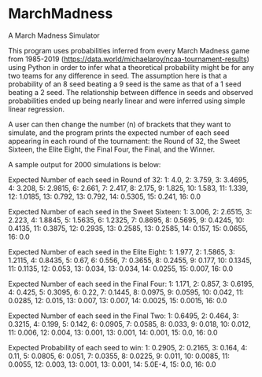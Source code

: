 # MarchMadness
A March Madness Simulator

This program uses probabilities inferred from every March Madness game from 1985-2019 (https://data.world/michaelaroy/ncaa-tournament-results) using Python in order to infer what a theoretical probability might be for any two teams for any difference in seed.
The assumption here is that a probability of an 8 seed beating a 9 seed is the same as that of a 1 seed beating a 2 seed. The relationship between diffence in seeds and observed probabilities ended up being nearly linear and were inferred using simple linear regression.

A user can then change the number (n) of brackets that they want to simulate, and the program prints the expected number of each seed appearing in each round of the tournament: the Round of 32, the Sweet Sixteen, the Elite Eight, the Final Four, the Final, and the Winner.

A sample output for 2000 simulations is below:

Expected Number of each seed in Round of 32:
1: 4.0, 2: 3.759, 3: 3.4695, 4: 3.208, 5: 2.9815, 6: 2.661, 7: 2.417, 8: 2.175, 9: 1.825, 10: 1.583, 11: 1.339, 12: 1.0185, 13: 0.792, 13: 0.792, 14: 0.5305, 15: 0.241, 16: 0.0

Expected Number of each seed in the Sweet Sixteen:
1: 3.006, 2: 2.6515, 3: 2.223, 4: 1.8845, 5: 1.5635, 6: 1.2325, 7: 0.8695, 8: 0.5695, 9: 0.4245, 10: 0.4135, 11: 0.3875, 12: 0.2935, 13: 0.2585, 13: 0.2585, 14: 0.157, 15: 0.0655, 16: 0.0

Expected Number of each seed in the Elite Eight:
 1: 1.977, 2: 1.5865, 3: 1.2115, 4: 0.8435, 5: 0.67, 6: 0.556, 7: 0.3655, 8: 0.2455, 9: 0.177, 10: 0.1345, 11: 0.1135, 12: 0.053, 13: 0.034, 13: 0.034, 14: 0.0255, 15: 0.007, 16: 0.0
 
Expected Number of each seed in the Final Four:
 1: 1.171, 2: 0.857, 3: 0.6195, 4: 0.425, 5: 0.3095, 6: 0.22, 7: 0.1445, 8: 0.0975, 9: 0.0595, 10: 0.042, 11: 0.0285, 12: 0.015, 13: 0.007, 13: 0.007, 14: 0.0025, 15: 0.0015, 16: 0.0
 
Expected Number of each seed in the Final Two:
 1: 0.6495, 2: 0.464, 3: 0.3215, 4: 0.199, 5: 0.142, 6: 0.0905, 7: 0.0585, 8: 0.033, 9: 0.018, 10: 0.012, 11: 0.006, 12: 0.004, 13: 0.001, 13: 0.001, 14: 0.001, 15: 0.0, 16: 0.0
 
Expected Probability of each seed to win:
 1: 0.2905, 2: 0.2165, 3: 0.164, 4: 0.11, 5: 0.0805, 6: 0.051, 7: 0.0355, 8: 0.0225, 9: 0.011, 10: 0.0085, 11: 0.0055, 12: 0.003, 13: 0.001, 13: 0.001, 14: 5.0E-4, 15: 0.0, 16: 0.0

